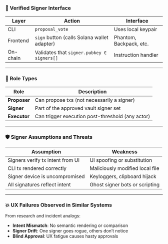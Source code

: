 ### 🧾 Verified Signer Interface

| Layer    | Action                                      | Interface               |
| -------- | ------------------------------------------- | ----------------------- |
| CLI      | `proposal_vote`                             | Uses local keypair      |
| Frontend | `sign` button (calls Solana wallet adapter) | Phantom, Backpack, etc. |
| On-chain | Validates that `signer.pubkey ∈ signers[]`  | Instruction handler     |

---

### 📜 Role Types

| Role         | Description                                      |
| ------------ | ------------------------------------------------ |
| **Proposer** | Can propose txs (not necessarily a signer)       |
| **Signer**   | Part of the approved vault signer set            |
| **Executor** | Can trigger execution post-threshold (any actor) |

---

### 🛡️ Signer Assumptions and Threats

| Assumption                       | Weakness                        |
| -------------------------------- | ------------------------------- |
| Signers verify tx intent from UI | UI spoofing or substitution     |
| CLI tx rendered correctly        | Maliciously modified local file |
| Signer device is uncompromised   | Keyloggers, clipboard hijack    |
| All signatures reflect intent    | Ghost signer bots or scripting  |

---

### 💥 UX Failures Observed in Similar Systems

From research and incident analogs:

- **Intent Mismatch**: No semantic rendering or comparison
- **Signer Drift**: One signer goes rogue, others don’t notice
- **Blind Approval**: UX fatigue causes hasty approvals
